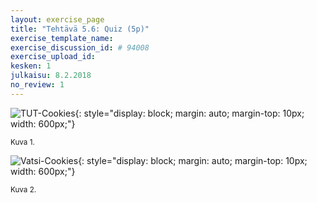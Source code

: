 ```yaml
---
layout: exercise_page
title: "Tehtävä 5.6: Quiz (5p)"
exercise_template_name:
exercise_discussion_id: # 94008
exercise_upload_id:
kesken: 1
julkaisu: 8.2.2018
no_review: 1
---
```




![TUT-Cookies](../img/tut_cookies.png "TUT-Cookies"){: style="display: block; margin: auto; margin-top: 10px; width: 600px;"}

<small>Kuva 1.</small>


![Vatsi-Cookies](../img/vatsi_cookies.png "Vatsi-Cookies"){: style="display: block; margin: auto; margin-top: 10px; width: 600px;"}

<small>Kuva 2.</small>
